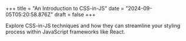 +++
title = "An Introduction to CSS-in-JS"
date = "2024-09-05T05:20:58.876Z"
draft = false
+++

Explore CSS-in-JS techniques and how they can streamline your styling process within JavaScript frameworks like React.
        